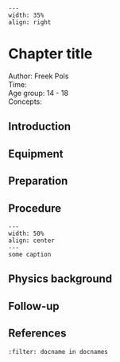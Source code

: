 

<div style="clear: both;">

```{figure} ../../figures/open.png
---
width: 35%
align: right
```

</div>

# Chapter title


Author: Freek Pols     \
Time:	  	\
Age group:	14 - 18\
Concepts:	

## Introduction

## Equipment

## Preparation

## Procedure

```{figure} demo50_figure1.jpg
---
width: 50%
align: center
---
some caption
```

## Physics background

## Follow-up

## References
```{bibliography}
:filter: docname in docnames
```
